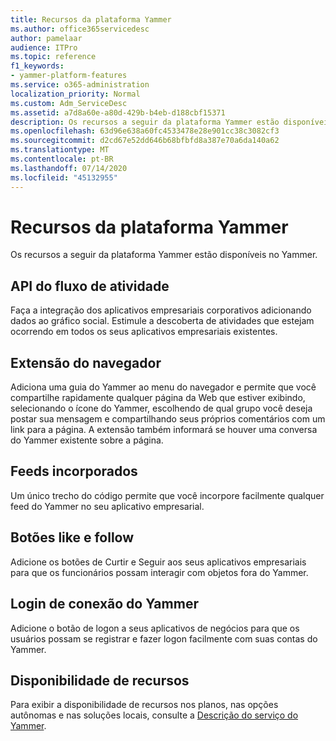 ```yaml
---
title: Recursos da plataforma Yammer
ms.author: office365servicedesc
author: pamelaar
audience: ITPro
ms.topic: reference
f1_keywords:
- yammer-platform-features
ms.service: o365-administration
localization_priority: Normal
ms.custom: Adm_ServiceDesc
ms.assetid: a7d8a60e-a80d-429b-b4eb-d188cbf15371
description: Os recursos a seguir da plataforma Yammer estão disponíveis no Yammer.
ms.openlocfilehash: 63d96e638a60fc4533478e28e901cc38c3082cf3
ms.sourcegitcommit: d2cd67e52dd646b68bfbfd8a387e70a6da140a62
ms.translationtype: MT
ms.contentlocale: pt-BR
ms.lasthandoff: 07/14/2020
ms.locfileid: "45132955"
---
```

# <a name="yammer-platform-features"></a>Recursos da plataforma Yammer

Os recursos a seguir da plataforma Yammer estão disponíveis no Yammer.
 
## <a name="activity-stream-api"></a>API do fluxo de atividade

Faça a integração dos aplicativos empresariais corporativos adicionando dados ao gráfico social. Estimule a descoberta de atividades que estejam ocorrendo em todos os seus aplicativos empresariais existentes.
  
## <a name="browser-extension"></a>Extensão do navegador

Adiciona uma guia do Yammer ao menu do navegador e permite que você compartilhe rapidamente qualquer página da Web que estiver exibindo, selecionando o ícone do Yammer, escolhendo de qual grupo você deseja postar sua mensagem e compartilhando seus próprios comentários com um link para a página. A extensão também informará se houver uma conversa do Yammer existente sobre a página. 

## <a name="embeddable-feeds"></a>Feeds incorporados

Um único trecho do código permite que você incorpore facilmente qualquer feed do Yammer no seu aplicativo empresarial.
  
## <a name="like-and-follow-buttons"></a>Botões like e follow

Adicione os botões de Curtir e Seguir aos seus aplicativos empresariais para que os funcionários possam interagir com objetos fora do Yammer.
  
## <a name="yammer-connect-login"></a>Login de conexão do Yammer

Adicione o botão de logon a seus aplicativos de negócios para que os usuários possam se registrar e fazer logon facilmente com suas contas do Yammer.

## <a name="feature-availability"></a>Disponibilidade de recursos

Para exibir a disponibilidade de recursos nos planos, nas opções autônomas e nas soluções locais, consulte a [Descrição do serviço do Yammer](yammer-service-description.md).
  

